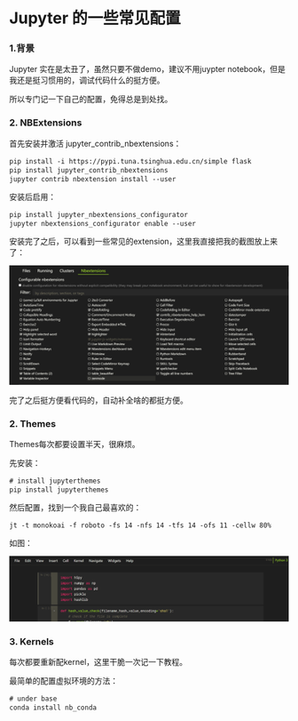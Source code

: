 # Jupyter 的一些常见配置

### 1.背景

Jupyter 实在是太丑了，虽然只要不做demo，建议不用juypter notebook，但是我还是挺习惯用的，调试代码什么的挺方便。

所以专门记一下自己的配置，免得总是到处找。

### 2. NBExtensions

首先安装并激活 jupyter_contrib_nbextensions：

```shell
pip install -i https://pypi.tuna.tsinghua.edu.cn/simple flask
pip install jupyter_contrib_nbextensions 
jupyter contrib nbextension install --user
```

安装后启用：

```shell
pip install jupyter_nbextensions_configurator
jupyter nbextensions_configurator enable --user
```

安装完了之后，可以看到一些常见的extension，这里我直接把我的截图放上来了：

<center>

<img src='./imgs/extensions.png'>

</center>

完了之后挺方便看代码的，自动补全啥的都挺方便。

### 2. Themes

Themes每次都要设置半天，很麻烦。

先安装：


```shell
# install jupyterthemes
pip install jupyterthemes
```
然后配置，找到一个我自己最喜欢的：

```shell
jt -t monokoai -f roboto -fs 14 -nfs 14 -tfs 14 -ofs 11 -cellw 80%
```

如图：

<center>

<img src='./imgs/theme.png'>

</center>

### 3. Kernels

每次都要重新配kernel，这里干脆一次记一下教程。

最简单的配置虚拟环境的方法：

```shell
# under base
conda install nb_conda
```